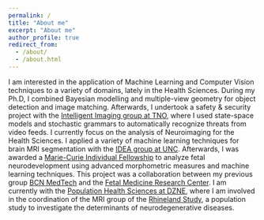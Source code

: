 ```yaml
---
permalink: /
title: "About me"
excerpt: "About me"
author_profile: true
redirect_from: 
  - /about/
  - /about.html
---
```


I am interested in the application of Machine Learning and Computer Vision techniques to a variety of domains, lately in the Health Sciences.
During my Ph.D, I combined Bayesian modelling and multiple-view geometry for object detection and image matching.
Afterwards, I undertook a safety & security project with the [Intelligent Imaging group at TNO](https://www.tno.nl/en/focus-areas/defence-safety-security/expertise-groups/intelligent-imaging/), where I used state-space models and stochastic grammars to automatically recognize threats from video feeds.
I currently focus on the analysis of Neuroimaging for the Health Sciences.
I applied a variety of machine learning techniques for brain MRI segmentation with the [IDEA group at UNC](https://www.med.unc.edu/bric/ideagroup/).
Afterwards, I was awarded a [Marie-Curie Individual Fellowship](https://ec.europa.eu/research/mariecurieactions/actions/individual-fellowships_en) to analyze fetal neurodevelopment using advanced morphometric measures and machine learning techniques.
This project was a collaboration between my previous group [BCN MedTech](https://www.upf.edu/web/bcn-medtech/) and the [Fetal Medicine Research Center](http://medicinafetalbarcelona.org/).
I am currently with the [Population Health Sciences at DZNE](https://www.dzne.de/en/research/research-areas/population-health-sciences/), where I am involved in the coordination of the MRI group of the [Rhineland Study](https://www.rheinland-studie.de/), a population study to investigate the determinants of neurodegenerative diseases. 
